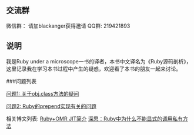 ## 交流群
微信群： 请加blackanger获得邀请
QQ群: 219421893

## 说明

我是Ruby under a microscope一书的译者，本书中文译名为《Ruby源码剖析》，这里记录我在学习本书过程中产生的疑惑，欢迎看了本书的朋友一起来讨论。


###问题列表

[问题1: 关于obj.class方法的疑问](C5/about_obj_class.md)

[问题2: Ruby的prepend实现有关的问题](C6/prepend.md)

相关博文列表:
[Ruby+OMR JIT简介](Blog/IBM_OMR_RUBY_JIT.md)
[深思：Ruby中为什么不能显式的调用私有方法](Blog/why_can_not_add_receiver_for_private_method_in_ruby.md)
